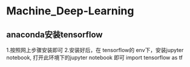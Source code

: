 # Machine_Deep-Learning

## anaconda安装tensorflow
  1.按照网上步骤安装即可
  2.安装好后，在 tensorflow的 env下，安装jupyter notebook, 打开此环境下的jupyter notebook 即可 import tensorflow as tf
